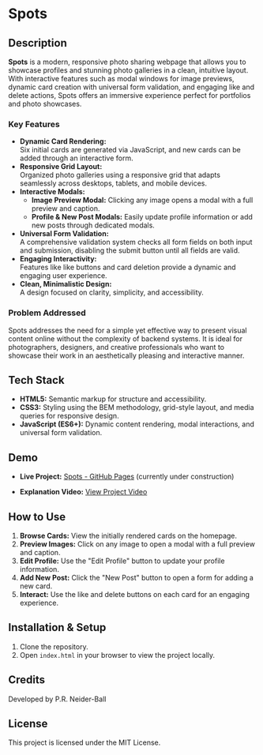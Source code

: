 # Spots

## Description

**Spots** is a modern, responsive photo sharing webpage that allows you to showcase profiles and stunning photo galleries in a clean, intuitive layout. With interactive features such as modal windows for image previews, dynamic card creation with universal form validation, and engaging like and delete actions, Spots offers an immersive experience perfect for portfolios and photo showcases.

### Key Features

- **Dynamic Card Rendering:**  
  Six initial cards are generated via JavaScript, and new cards can be added through an interactive form.
- **Responsive Grid Layout:**  
  Organized photo galleries using a responsive grid that adapts seamlessly across desktops, tablets, and mobile devices.
- **Interactive Modals:**
  - **Image Preview Modal:** Clicking any image opens a modal with a full preview and caption.
  - **Profile & New Post Modals:** Easily update profile information or add new posts through dedicated modals.
- **Universal Form Validation:**  
  A comprehensive validation system checks all form fields on both input and submission, disabling the submit button until all fields are valid.
- **Engaging Interactivity:**  
  Features like like buttons and card deletion provide a dynamic and engaging user experience.
- **Clean, Minimalistic Design:**  
  A design focused on clarity, simplicity, and accessibility.

### Problem Addressed

Spots addresses the need for a simple yet effective way to present visual content online without the complexity of backend systems. It is ideal for photographers, designers, and creative professionals who want to showcase their work in an aesthetically pleasing and interactive manner.

## Tech Stack

- **HTML5:** Semantic markup for structure and accessibility.
- **CSS3:** Styling using the BEM methodology, grid-style layout, and media queries for responsive design.
- **JavaScript (ES6+):** Dynamic content rendering, modal interactions, and universal form validation.

## Demo

- **Live Project:** [Spots - GitHub Pages](https://prneiderball.github.io/se_project_spots/) (currently under construction)

- **Explanation Video:** [View Project Video](https://drive.google.com/file/d/1bv-_z_MxtcVmtyQ65WCxZc-cLwJTaFsD/view?usp=sharing)

## How to Use

1. **Browse Cards:** View the initially rendered cards on the homepage.
2. **Preview Images:** Click on any image to open a modal with a full preview and caption.
3. **Edit Profile:** Use the "Edit Profile" button to update your profile information.
4. **Add New Post:** Click the "New Post" button to open a form for adding a new card.
5. **Interact:** Use the like and delete buttons on each card for an engaging experience.

## Installation & Setup

1. Clone the repository.
2. Open `index.html` in your browser to view the project locally.

## Credits

Developed by P.R. Neider-Ball

## License

This project is licensed under the MIT License.
